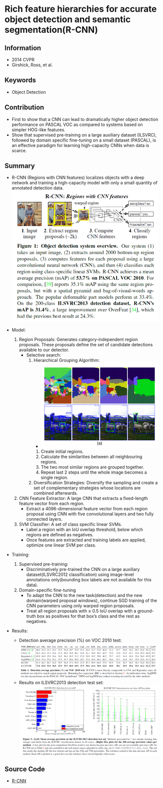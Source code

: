 # Rich feature hierarchies for accurate object detection and semantic segmentation(R-CNN)
## Information
- 2014 CVPR
- Girshick, Ross, et al. 

## Keywords
- Object Detection

## Contribution
- First to show that a CNN can lead to dramatically higher object detection performance on PASCAL VOC as compared to systems based on simpler HOG-like features.
- Show that supervised pre-training on a large auxiliary dataset (ILSVRC), followed by domain specific fine-tuning on a small dataset (PASCAL), is an effective paradigm for learning high-capacity CNNs when data is scarce.

## Summary
- R-CNN (Regions with CNN features) localizes objects with a deep network and training a high-capacity model with only a small quantity of annotated detection data.
![Model Architecture](pic/Rich_feature_hierarchies_for_accurate_object_detection_and_semantic_segmentation_fig1.PNG)

- Model:
	1. Region Proposals:
		Generates category-independent region proposals. These proposals define the set of candidate detections available to our detector.
		- Selective search:
			1. Hierarchical Grouping Algorithm:
				- ![Hierarchical Grouping Algorithm from paper : Selective Search for Object Recognition](pic/Rich_feature_hierarchies_for_accurate_object_detection_and_semantic_segmentation_fig2.PNG)
				1. Create initial regions.
				2. Calculate the similarities between all neighbouring regions.
				3. The two most similar regions are grouped together.
				4. Repeat last 2 steps until the whole image becomes a single region.
			2. Diversification Strategies:
				Diversify the sampling and create a set of complementary strategies whose locations are combined afterwards.
	2. CNN Feature Extractor:
		A large CNN that extracts a fixed-length feature vector from each region.
		- Extract a 4096-dimensional feature vector from each region proposal using CNN with five convolutional layers and two fully connected layers.
	3. SVM Classifier:
		A set of class specific linear SVMs.
		- Label a region with an IoU overlap threshold, below which regions are defined as negatives.
		- Once features are extracted and training labels are applied, optimize one linear SVM per class.

- Training:
	1. Supervised pre-training:
		- Discriminatively pre-trained the CNN on a large auxiliary dataset(ILSVRC2012 classification) using image-level annotations only(bounding box labels are not available for this data).
	2. Domain-specific fine-tuning
		- To adapt the CNN to the new task(detection) and the new domain(warped proposal windows), continue SGD training of the CNN parameters using only warped region proposals.
		- Treat all region proposals with ≥ 0.5 IoU overlap with a ground-truth box as positives for that box’s class and the rest as negatives.

- Results:
	- Detection average precision (%) on VOC 2010 test:
		![Detection average precision (%) on VOC 2010 test](pic/Rich_feature_hierarchies_for_accurate_object_detection_and_semantic_segmentation_fig3.PNG)
	- Results on ILSVRC2013 detection test set:
		![Results on ILSVRC2013 detection test set](pic/Rich_feature_hierarchies_for_accurate_object_detection_and_semantic_segmentation_fig4.PNG)

## Source Code
- [R-CNN](https://github.com/rbgirshick/rcnn)